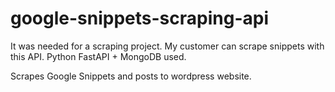 # google-snippets-scraping-api
It was needed for a scraping project. My customer can scrape snippets with this API. Python FastAPI + MongoDB used.

Scrapes Google Snippets and posts to wordpress website.
